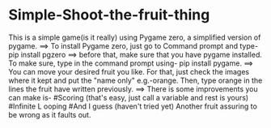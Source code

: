 # Simple-Shoot-the-fruit-thing
This is a simple game(is it really) using Pygame zero, a simplified version of pygame.
==> To install Pygame zero, just go to Command prompt and type- pip install pgzero
==> before that, make sure that you have pygame installed. To make sure, type in the command prompt using- pip install pygame.
==> You can move your desired fruit you like. For that, just check the images where it kept and put the "name only" e.g.-orange. Then, type orange
in the lines the fruit have written previously.
==> There is some improvements you can make is- 
#Scoring (that's easy, just call a variable and rest is yours)
#Infinite L	ooping
#And I guess (haven't tried yet) Another fruit assuring to be wrong as it faults out.
